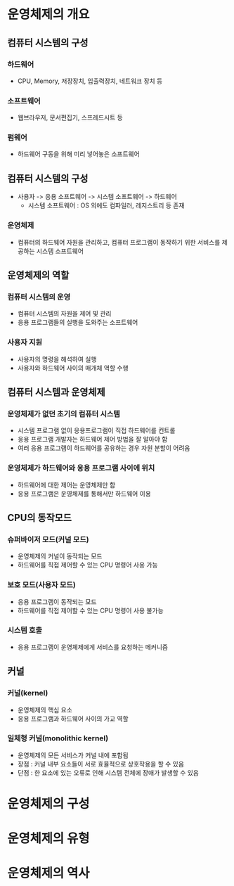 # 운영체제의 개요
## 컴퓨터 시스템의 구성
### 하드웨어
* CPU, Memory, 저장장치, 입출력장치, 네트워크 장치 등

### 소프트웨어
* 웹브라우저, 문서편집기, 스프레드시트 등

### 펌웨어
* 하드웨어 구동을 위해 미리 넣어놓은 소프트웨어

## 컴퓨터 시스템의 구성
* 사용자 -> 응용 소프트웨어 -> 시스템 소프트웨어 -> 하드웨어
  * 시스템 소프트웨어 : OS 외에도 컴파일러, 레지스트리 등 존재

### 운영체제
* 컴퓨터의 하드웨어 자원을 관리하고, 컴퓨터 프로그램이 동작하기 위한 서비스를 제공하는 시스템 소프트웨어

## 운영체제의 역할
### 컴퓨터 시스템의 운영
* 컴퓨터 시스템의 자원을 제어 및 관리
* 응용 프로그램들의 실행을 도와주는 소프트웨어

### 사용자 지원
* 사용자의 명령을 해석하여 실행
* 사용자와 하드웨어 사이의 매개체 역할 수행

## 컴퓨터 시스템과 운영체제
### 운영체제가 없던 초기의 컴퓨터 시스템
* 시스템 프로그램 없이 응용프로그램이 직접 하드웨어를 컨트롤
* 응용 프로그램 개발자는 하드웨어 제어 방법을 잘 알아야 함
* 여러 응용 프로그램이 하드웨어를 공유하는 경우 자원 분할이 어려움

### 운영체제가 하드웨어와 응용 프로그램 사이에 위치
* 하드웨어에 대한 제어는 운영체제만 함
* 응용 프로그램은 운영체제를 통해서만 하드웨어 이용

## CPU의 동작모드
### 슈퍼바이저 모드(커널 모드)
* 운영체제의 커널이 동작되는 모드
* 하드웨어를 직접 제어할 수 있는 CPU 명령어 사용 가능

### 보호 모드(사용자 모드)
* 응용 프로그램이 동작되는 모드
* 하드웨어를 직접 제어할 수 있는 CPU 명령어 사용 불가능

### 시스템 호출
* 응용 프로그램이 운영체제에게 서비스를 요청하는 메커니즘

## 커널
### 커널(kernel)
* 운영체제의 핵심 요소
* 응용 프로그램과 하드웨어 사이의 가교 역할

### 일체형 커널(monolithic kernel)
* 운영체제의 모든 서비스가 커널 내에 포함됨
* 장점 : 커널 내부 요소들이 서로 효율적으로 상호작용을 할 수 있음
* 단점 : 한 요소에 있는 오류로 인해 시스템 전체에 장애가 발생할 수 있음

# 운영체제의 구성


# 운영체제의 유형


# 운영체제의 역사
